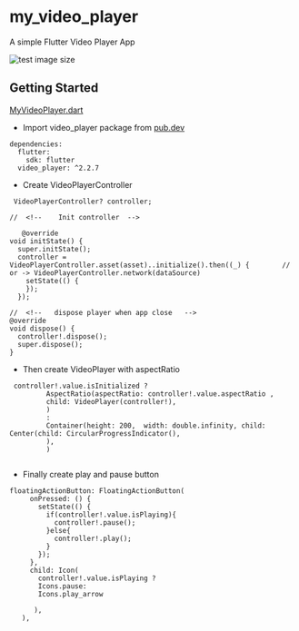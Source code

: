 # my_video_player

A simple Flutter Video Player App


![test image size](https://user-images.githubusercontent.com/51211116/146184074-fafdda94-ffa3-409d-bedd-77ea0f92c421.png)

## Getting Started

[MyVideoPlayer.dart](https://github.com/mbganesh/VideoPlayer-Flutter/blob/main/lib/MyVideoPlayer.dart)

  - Import video_player package from [pub.dev](https://pub.dev/packages/video_player)


```
dependencies:
  flutter:
    sdk: flutter
  video_player: ^2.2.7
  ```
  
  - Create VideoPlayerController 
  
  ```
   VideoPlayerController? controller;
   
//  <!--    Init controller  -->
   
     @override
  void initState() {
    super.initState();
    controller = VideoPlayerController.asset(asset)..initialize().then((_) {        // or -> VideoPlayerController.network(dataSource)
      setState(() {
      });
    });
    
//  <!--   dispose player when app close   -->
  @override
  void dispose() {
    controller!.dispose();
    super.dispose();
  }

```

  - Then create VideoPlayer with aspectRatio

 ```
  controller!.value.isInitialized ?
          AspectRatio(aspectRatio: controller!.value.aspectRatio , 
          child: VideoPlayer(controller!),
          )
          :
          Container(height: 200,  width: double.infinity, child: Center(child: CircularProgressIndicator(),
          ),
          )
          
 ```
 
  -  Finally create play and pause button 
 
 ```
 floatingActionButton: FloatingActionButton(
      onPressed: () {
        setState(() {
          if(controller!.value.isPlaying){
            controller!.pause();
          }else{
            controller!.play();
          }
        });
      },
      child: Icon( 
        controller!.value.isPlaying ?
        Icons.pause:
        Icons.play_arrow

       ),
    ),
    
 ```


